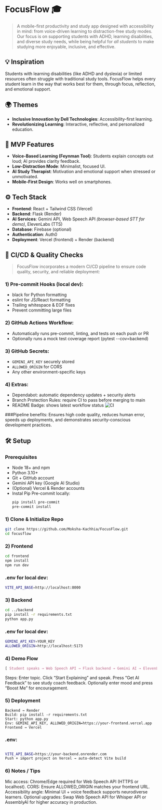 # FocusFlow 🎓

> A mobile-first productivity and study app designed with accessibility in mind: from voice-driven learning to distraction-free study modes. Our focus is on supporting students with ADHD, learning disabilities, and diverse study needs, while being helpful for *all students* to make studying more enjoyable, inclusive, and effective.

## 💡 Inspiration
Students with learning disabilities (like ADHD and dyslexia) or limited resources often struggle with traditional study tools. FocusFlow helps every student learn in the way that works best for them, through focus, reflection, and emotional support.

## 🌍 Themes
- **Inclusive Innovation by Dell Technologies**: Accessibility-first learning.
- **Revolutionizing Learning**: Interactive, reflective, and personalized education.

## 🧠 MVP Features
- **Voice-Based Learning (Feynman Tool)**: Students explain concepts out loud; AI provides clarity feedback.
- **Low-Distraction Mode**: Minimalist, focused UI.
- **AI Study Therapist**: Motivation and emotional support when stressed or unmotivated.
- **Mobile-First Design**: Works well on smartphones.

## ⚙️ Tech Stack
- **Frontend**: React + Tailwind CSS (Vercel)
- **Backend**: Flask (Render)
- **AI Services**: Gemini API, Web Speech API *(browser-based STT for demo)*, ElevenLabs (TTS)
- **Database**: Firebase (optional)
- **Authentication**: Auth0
- **Deployment**: Vercel (frontend) + Render (backend)

## 🔄 CI/CD & Quality Checks
> FocusFlow incorporates a modern CI/CD pipeline to ensure code quality, security, and reliable deployment:
### 1) Pre-commit Hooks (local dev):
- black for Python formatting
- eslint for JS/React formatting
- Trailing whitespace & EOF fixes
- Prevent committing large files
### 2) GitHub Actions Workflow:
- Automatically runs pre-commit, linting, and tests on each push or PR
- Optionally runs a mock test coverage report (pytest --cov=backend)
### 3) GitHub Secrets:
- `GEMINI_API_KEY` securely stored
- `ALLOWED_ORIGIN` for CORS
- Any other environment-specific keys
### 4) Extras:
- Dependabot: automatic dependency updates + security alerts
- Branch Protection Rules: require CI to pass before merging to main
- README Badge: shows latest workflow status
![CI](https://github.com/youruser/inclusive-study-app/actions/workflows/main.yml/badge.svg)

###Pipeline benefits:
Ensures high code quality, reduces human error, speeds up deployments, and demonstrates security-conscious development practices.


## 🛠️ Setup

### Prerequisites
- Node 18+ and npm
- Python 3.10+
- Git + GitHub account
- Gemini API key (Google AI Studio)
- (Optional) Vercel & Render accounts
- Instal Pip Pre-commit locally:
    ```bash
    pip install pre-commit
    pre-commit install

    ```

### 1) Clone & Initialize Repo
```bash
git clone https://github.com/Moksha-Kachhia/FocusFlow.git
cd focusflow
```

### 2) Frontend
```bash
cd frontend
npm install
npm run dev
```

### .env for local dev:
```bash
VITE_API_BASE=http://localhost:8000
```

### 3) Backend
```bash
cd ../backend
pip install -r requirements.txt
python app.py
```

### .env for local dev:
```bash
GEMINI_API_KEY=YOUR_KEY
ALLOWED_ORIGIN=http://localhost:5173
```

### 4) Demo Flow
```css
[ Student speaks → Web Speech API → Flask backend → Gemini AI → ElevenLabs TTS → Feedback ]
```
Steps:
Enter topic.
Click “Start Explaining” and speak.
Press “Get AI Feedback” to see study coach feedback.
Optionally enter mood and press “Boost Me” for encouragement.

### 5) Deployment
```
Backend → Render
Build: pip install -r requirements.txt
Start: python app.py
Env: GEMINI_API_KEY, ALLOWED_ORIGIN=https://your-frontend.vercel.app
Frontend → Vercel
```
### .env:
```bash

VITE_API_BASE=https://your-backend.onrender.com
Push + import project on Vercel → auto-detect Vite build
```

### 6) Notes / Tips
Mic access: Chrome/Edge required for Web Speech API (HTTPS or localhost).
CORS: Ensure ALLOWED_ORIGIN matches your frontend URL.
Accessibility angle: Minimal UI + voice feedback supports neurodiverse learners.
Optional upgrades: Swap Web Speech API for Whisper API or AssemblyAI for higher accuracy in production.
